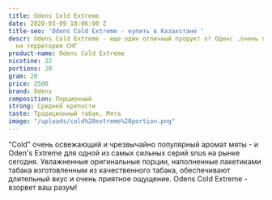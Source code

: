 ```yaml
---
title: Odens Cold Extreme
date: 2020-03-09 18:06:00 Z
title-seo: 'Odens Cold Extreme - купить в Казахстане '
descr: Odens Cold Extreme - еще один отличный продукт от Оденс ,очень популярный брэнд
  на территории СНГ
product-name: Odens Cold Extreme
nicotine: 22
portions: 20
gram: 20
price: 2500
brand: Odens
composition: Порционный
strong: Средней крепости
taste: Традиционный табак, Мята
image: "/uploads/cold%20extreme%20portion.png"
---
```



"Cold" очень освежающий и чрезвычайно популярный аромат мяты - и Oden's Extreme для одной из самых сильных серий snus на рынке сегодня. Увлажненные оригинальные порции, наполненные пакетиками табака изготовленным из качественного табака, обеспечивают длительный вкус и очень приятное ощущение.
Odens Cold Extreme - взорвет ваш разум!